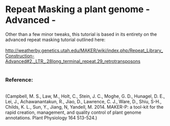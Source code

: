 # Repeat Masking a plant genome - Advanced -

Other than a few minor tweaks, this tutorial is based in its entirety on the advanced repeat masking tutorial outlined here:<br><br>
http://weatherby.genetics.utah.edu/MAKER/wiki/index.php/Repeat_Library_Construction-Advanced#2._LTR_.28long_terminal_repeat.29_retrotransposons 
<br><br><h3>Reference:</h3><br>
(Campbell, M. S., Law, M., Holt, C., Stein, J. C., Moghe, G. D., Hunagel, D. E., Lei, J., Achawanantakun, R., Jiao, D., Lawrence, C. J., Ware, D., Shiu, S-H., Childs, K. L., Sun, Y., Jiang, N, Yandell, M. 2014. MAKER-P: a tool-kit for the rapid creation, management, and quality control of plant genome annotations. Plant Physiology 164 513-524.)

